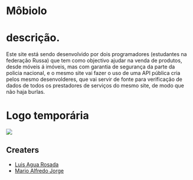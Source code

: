 # Môbiolo
# descrição.
 Este site está sendo desenvolvido por dois programadores (estudantes na federação Russa) que tem como objectivo ajudar na venda de produtos, desde móveis á         imóveis, mas com garantia de segurança da parte da policia nacional, e o mesmo site vai fazer o uso de uma API pública cria pelos mesmo desenvolderes, que vai       servir de fonte para verificação de dados de todos os prestadores de serviços do mesmo site, de modo que não haja burlas. 

  # Logo temporária
  
<img src="https://image.freepik.com/free-photo/e-commerce-sales-online-shopping-digital-marketing-isometric-smart-phone-online-shopping-3d-render_172660-8.jpg"/>


## Creaters
* <a href="https://www.facebook.com/luis.deaguarosada" target="_blank">Luis Agua Rosada</a>
* <a href="https://www.facebook.com/marioalfredo.jorge" target="_blank">Mario Alfredo Jorge</a>
